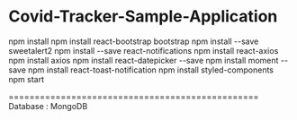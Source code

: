 # Covid-Tracker-Sample-Application

npm install
npm install react-bootstrap bootstrap
npm install --save sweetalert2
npm install --save react-notifications
npm install react-axios
npm install axios
npm install react-datepicker --save
npm install moment --save
npm install react-toast-notification
npm install styled-components
npm start


================================================
Database 
: MongoDB

